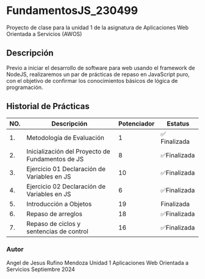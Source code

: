 # FundamentosJS_230499
Proyecto de clase para la unidad 1 de la asignatura de Aplicaciones Web Orientada a Servicios (AWOS)


## Descripción 
Previo a iniciar el desarrollo de software para web usando el framework de NodeJS, realizaremos un par de prácticas de repaso en JavaScript puro, con el objetivo de confirmar los conocimientos básicos de lógica de programación.

## Historial de Prácticas
|NO.|Descripción|Potenciador|Estatus|
|--|--|--|--|
|1.|Metodología de Evaluación|1|✅ Finalizada|
|2.|Inicialización del Proyecto de Fundamentos de JS|8|✅Finalizada|
|3.|Ejercicio 01 Declaración de Variables en JS|10|✅Finalizada|
|4.|Ejercicio 02 Declaración de Variables en JS|6|✅Finalizada|
|5.|Introducción a Objetos|19| Finalizada|  
|6.|Repaso de arreglos|18|✅Finalizada|
|7.|Repaso de ciclos y sentencias de control|16|✅Finalizada|

### Autor 
Angel de Jesus Rufino Mendoza 
Unidad 1
Aplicaciones Web Orientada a Servicios 
Septiembre 2024

